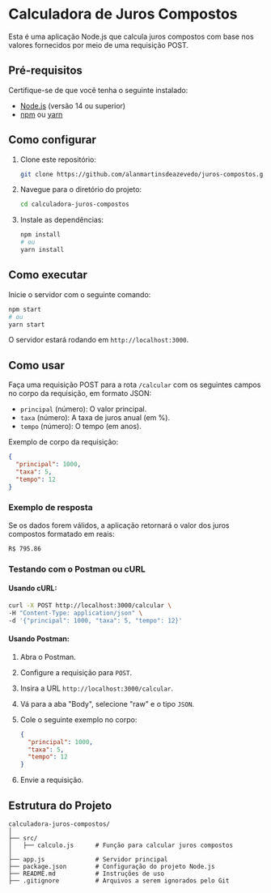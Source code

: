 # Calculadora de Juros Compostos

Esta é uma aplicação Node.js que calcula juros compostos com base nos valores fornecidos por meio de uma requisição POST.

## Pré-requisitos

Certifique-se de que você tenha o seguinte instalado:
- [Node.js](https://nodejs.org/) (versão 14 ou superior)
- [npm](https://www.npmjs.com/) ou [yarn](https://yarnpkg.com/)

## Como configurar

1. Clone este repositório:
   ```bash
   git clone https://github.com/alanmartinsdeazevedo/juros-compostos.git
   ```
2. Navegue para o diretório do projeto:
   ```bash
   cd calculadora-juros-compostos
   ```
3. Instale as dependências:
   ```bash
   npm install
   # ou
   yarn install
   ```

## Como executar

Inicie o servidor com o seguinte comando:
```bash
npm start
# ou
yarn start
```

O servidor estará rodando em `http://localhost:3000`.

## Como usar

Faça uma requisição POST para a rota `/calcular` com os seguintes campos no corpo da requisição, em formato JSON:

- `principal` (número): O valor principal.
- `taxa` (número): A taxa de juros anual (em %).
- `tempo` (número): O tempo (em anos).

Exemplo de corpo da requisição:
```json
{
  "principal": 1000,
  "taxa": 5,
  "tempo": 12
}
```

### Exemplo de resposta
Se os dados forem válidos, a aplicação retornará o valor dos juros compostos formatado em reais:
```
R$ 795.86
```

### Testando com o Postman ou cURL

#### Usando cURL:
```bash
curl -X POST http://localhost:3000/calcular \
-H "Content-Type: application/json" \
-d '{"principal": 1000, "taxa": 5, "tempo": 12}'
```

#### Usando Postman:
1. Abra o Postman.
2. Configure a requisição para `POST`.
3. Insira a URL `http://localhost:3000/calcular`.
4. Vá para a aba "Body", selecione "raw" e o tipo `JSON`.
5. Cole o seguinte exemplo no corpo:
   ```json
   {
     "principal": 1000,
     "taxa": 5,
     "tempo": 12
   }
   ```

6. Envie a requisição.

## Estrutura do Projeto

```plaintext
calculadora-juros-compostos/
│
├── src/
│   ├── calculo.js      # Função para calcular juros compostos
│
├── app.js              # Servidor principal
├── package.json        # Configuração do projeto Node.js
├── README.md           # Instruções de uso
├── .gitignore          # Arquivos a serem ignorados pelo Git
```
